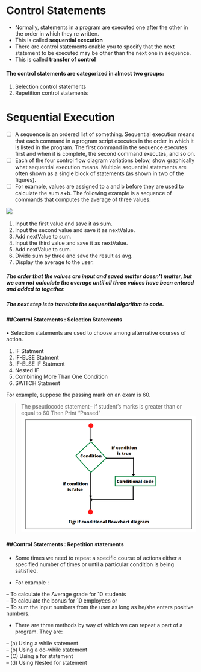 #         Control Statements
* Normally, statements in a program are executed one after the other in the order in which they re written. 
* This is called **sequential execution**
* There are control statements enable you to specify that the next statement to be executed may be other than the next one in sequence.
* This is called **transfer of control** 
#### The control statements are categorized in almost two groups:
1. Selection control statements 
2. Repetition control statements 
# Sequential Execution
* [ ]  A sequence is an ordered list of something. Sequential execution means that each command in a program script executes in the order in which it is listed in the program. The first command in the sequence executes first and when it is complete, the second command executes, and so on.
* [ ] Each of the four control flow diagram variations below, show graphically what sequential execution means. Multiple sequential statements are often shown as a single block of statements (as shown in two of the figures). 
* [ ] For example, values are assigned to a and b before they are used to calculate the sum a+b. The following example is a sequence of commands that computes the average of three values.

![](https://pages.cs.wisc.edu/~cs310-1/modules/Programming/Sequential%20and%20Iterative%20Execution/Sequential%20Execution/seq_flow.gif)
1. Input the first value and save it as sum.
2. Input the second value and save it as nextValue.
3. Add nextValue to sum.
4. Input the third value and save it as nextValue.
5. Add nextValue to sum.
6. Divide sum by three and save the result as avg.
7. Display the average to the user.

##### The order that the values are input and saved matter doesn't matter, but we can not calculate the average until all three values have been entered and added to together.

##### The next step is to translate the sequential algorithm to code.
#### ##Control Statements : Selection Statements 

 • Selection statements are used to choose among alternative courses of action.
 
1. IF Statment
2. IF-ELSE Statment
3. IF-ELSE IF Statment
4. Nested IF
5. Combining More Than One Condition
6. SWITCH Statment

 For example, suppose the passing mark on an exam is 60.
 
> The pseudocode statement–
> If student’s marks is greater than or equal to 60  Then Print “Passed"
![](https://github.com/Abdelwahab-Ayman/Programming-concept-with-C-Plus-plus/blob/main/IMGs/java-if-statement-flowchart-768x510.png?raw=true)

#### ##Control Statements : Repetition statements 

* Some times we need to repeat a specific course of actions either a specified number of times or until a particular condition is being satisfied.
 
*  For example :

– To calculate the Average grade for 10 students
<br>
– To calculate the bonus for 10 employees or
<br>
– To sum the input numbers from the user as long as he/she enters positive numbers.
<br>

* There are three methods by way of which we can repeat a part of a program. They are:

 – (a) Using a while statement
 <br>
 – (b) Using a do-while statement
 <br>
 – (C) Using a for statement 
 <br>
 – (d) Using Nested for statement
